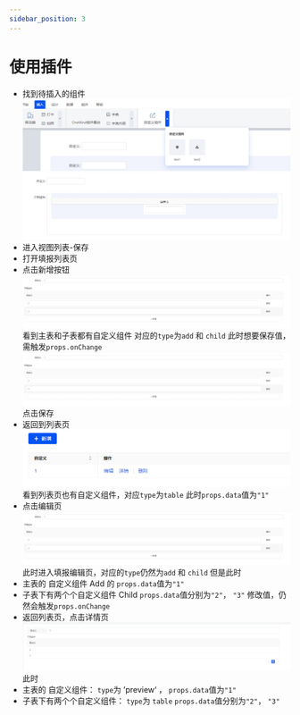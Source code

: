 ```yaml
---
sidebar_position: 3
---
```


# 使用插件

- 找到待插入的组件
  ![](./images/63ad2887-fda5-4acc-8be0-02f07c2eee8b.png)
  ![](./images/315a4baf-a566-4743-8ec3-7b0c257958d4.png)
- 进入视图列表-保存
- 打开填报列表页
- 点击新增按钮
  ![](./images/6585133c-4a65-4f16-81a9-941405f8056c.png)
  看到主表和子表都有自定义组件
  对应的`type`为`add` 和 `child`
  此时想要保存值，需触发`props.onChange`
  ![](./images/6585133c-4a65-4f16-81a9-941405f8056c.png)
  点击保存
- 返回到列表页
  ![](./images/a0a8b0da-29b4-4bf8-9019-5895b831919e.png)
  看到列表页也有自定义组件，对应`type`为`table`
  此时`props.data`值为`"1"`
- 点击编辑页
  ![](./images/6585133c-4a65-4f16-81a9-941405f8056c.png)
  此时进入填报编辑页，对应的`type`仍然为`add` 和 `child`
  但是此时
- 主表的 自定义组件 Add 的 `props.data`值为`"1"`
- 子表下有两个个自定义组件 Child
  `props.data`值分别为`"2"`， `"3"`
  修改值，仍然会触发`props.onChange`
- 返回列表页，点击详情页
  ![](./images/48ddb04f-4af7-4038-98d4-b349fb6061ba.png)
  此时
- 主表的 自定义组件： `type`为 ’preview‘ ， `props.data`值为`"1"`
- 子表下有两个个自定义组件：
  `type`为 `table` `props.data`值分别为`"2"`， `"3"`

